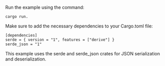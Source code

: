 Run the example using the command: 
```
cargo run.
```

Make sure to add the necessary dependencies to your Cargo.toml file:
```
[dependencies]
serde = { version = "1", features = ["derive"] }
serde_json = "1"
```

This example uses the serde and serde_json crates for JSON serialization and deserialization.


